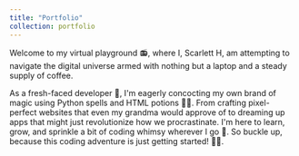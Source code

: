 ```yaml
---
title: "Portfolio"
collection: portfolio
---
```


Welcome to my virtual playground 📻, where I, Scarlett H, am attempting to navigate the digital universe armed with nothing but a laptop and a steady supply of coffee. 

As a fresh-faced developer 🌱, I'm eagerly concocting my own brand of magic using Python spells and HTML potions 🧙‍♂️. From crafting pixel-perfect websites that even my grandma would approve of to dreaming up apps that might just revolutionize how we procrastinate. I'm here to learn, grow, and sprinkle a bit of coding whimsy wherever I go 📖. So buckle up, because this coding adventure is just getting started! 🚀🚀.